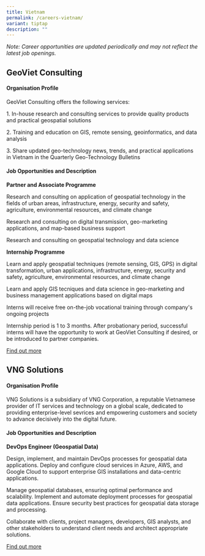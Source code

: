 ```yaml
---
title: Vietnam
permalink: /careers-vietnam/
variant: tiptap
description: ""
---
```

<p><em>Note: Career opportunities are updated periodically and may not reflect the latest job openings.</em></p><h2>GeoViet Consulting</h2><h4>Organisation Profile</h4><p>GeoViet Consulting offers the following services:</p><p>1. In-house research and consulting services to provide quality products and practical geospatial solutions</p><p>2. Training and education on GIS, remote sensing, geoinformatics, and data analysis</p><p>3. Share updated geo-technology news, trends, and practical applications in Vietnam in the Quarterly Geo-Technology Bulletins</p><h4>Job Opportunities and Description</h4><p><strong>Partner and Associate Programme</strong></p><p>Research and consulting on application of geospatial technology in the fields of urban areas, infrastructure, energy, security and safety, agriculture, environmental resources, and climate change</p><p>Research and consulting on digital transmission, geo-marketing applications, and map-based business support</p><p>Research and consulting on geospatial technology and data science</p><p><strong>Internship Programme</strong></p><p>Learn and apply geospatial techniques (remote sensing, GIS, GPS) in digital transformation, urban applications, infrastructure, energy, security and safety, agriculture, environmental resources, and climate change</p><p>Learn and apply GIS tecniques and data science in geo-marketing and business management applications based on digital maps</p><p>Interns will receive free on-the-job vocational training through company's ongoing projects</p><p>Internship period is 1 to 3 months. After probationary period, successful interns will have the opportunity to work at GeoViet Consulting if desired, or be introduced to partner companies.</p><p><a href="https://geoviet.vn/trang-chu/en" rel="noopener noreferrer nofollow" target="_blank">Find out more</a></p><h2>VNG Solutions</h2><h4>Organisation Profile</h4><p>VNG Solutions is a subsidiary of VNG Corporation, a reputable Vietnamese provider of IT services and technology on a global scale, dedicated to providing enterprise-level sevrices and empowering customers and society to advance decisively into the digital future.</p><h4>Job Opportunities and Description</h4><p><strong>DevOps Engineer (Geospatial Data)</strong></p><p>Design, implement, and maintain DevOps processes for geospatial data applications. Deploy and configure cloud services in Azure, AWS, and Google Cloud to support enterprise GIS installations and data-centric applications.</p><p>Manage geospatial databases, ensuring optimal performance and scalability. Implement and automate deployment processes for geospatial data applications. Ensure security best practices for geospatial data storage and processing.</p><p>Collaborate with clients, project managers, developers, GIS analysts, and other stakeholders to understand client needs and architect appropriate solutions.</p><p><a href="https://jobs.vn.indeed.com/viewjob?jk=7230cf53022e85cc&amp;from=serp&amp;vjs=3" rel="noopener noreferrer nofollow" target="_blank">Find out more</a></p><p></p>